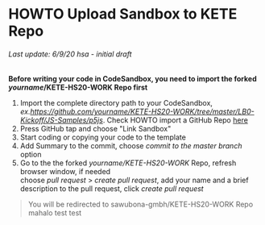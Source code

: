 # HOWTO Upload Sandbox to KETE Repo

###### Last update: 6/9/20 hsa - initial draft

**Before writing your code in CodeSandbox, you need to import the forked _yourname_/KETE-HS20-WORK Repo first**

1. Import the complete directory path to your CodeSandbox, _ex.https://github.com/yourname/KETE-HS20-WORK/tree/master/LB0-Kickoff/JS-Samples/p5js_. Check HOWTO import a GitHub Repo [here](https://codesandbox.io/docs/importing)
2. Press GitHub tap and choose "Link Sandbox"
3. Start coding or copying your code to the template
4. Add Summary to the commit, choose _commit to the master branch_ option
5. Go to the the forked _yourname/KETE-HS20-WORK_ Repo, refresh browser window, if needed
   </br>choose _pull request_ > _create pull request_, add your name and a brief description to the pull request, click _create pull request_

> You will be redirected to sawubona-gmbh/KETE-HS20-WORK Repo
> mahalo test test
